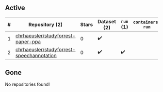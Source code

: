 ## Active
| # | Repository (2) | Stars | Dataset (2) | `run` (1) | `containers-run` | Last Modified |
| --- | --- | --- | --- | --- | --- | --- |
| 1 | [chrhaeusler/studyforrest-paper-ppa](https://github.com/chrhaeusler/studyforrest-paper-ppa) | 0 | :heavy_check_mark: |  |  | 2023-04-04 17:04:45+00:00 |
| 2 | [chrhaeusler/studyforrest-speechannotation](https://github.com/chrhaeusler/studyforrest-speechannotation) | 0 | :heavy_check_mark: | :heavy_check_mark: |  | 2022-02-14 11:30:09+00:00 |

## Gone
No repositories found!
